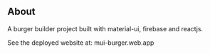 ## About

A burger builder project built with material-ui, firebase and reactjs.

See the deployed website at: mui-burger.web.app


